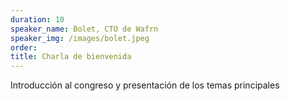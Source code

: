 ```yaml
---
duration: 10
speaker_name: Bolet, CTO de Wafrn
speaker_img: /images/bolet.jpeg
order: 
title: Charla de bienvenida
---
```


Introducción al congreso y presentación de los temas principales